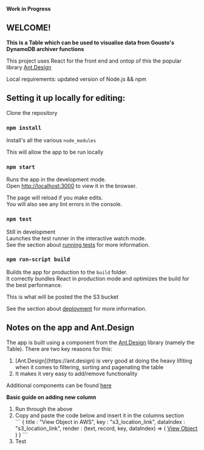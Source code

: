 **Work in Progress**

## WELCOME!

**This is a Table which can be used to visualise data from Gousto's DynamoDB archiver functions**

This project uses React for the front end and ontop of this the popular library [Ant.Design](https://ant.design)<br />

Local requirements: updated version of Node.js && npm<br />

## Setting it up locally for editing:

Clone the repository<br /> 

### `npm install`

Install's all the various `node_modules`<br />

This will allow the app to be run locally

### `npm start`

Runs the app in the development mode.<br />
Open [http://localhost:3000](http://localhost:3000) to view it in the browser.

The page will reload if you make edits.<br />
You will also see any lint errors in the console.

### `npm test`

Still in development<br />
Launches the test runner in the interactive watch mode.<br />
See the section about [running tests](https://facebook.github.io/create-react-app/docs/running-tests) for more information.

### `npm run-script build`

Builds the app for production to the `build` folder.<br />
It correctly bundles React in production mode and optimizes the build for the best performance.

This is what will be posted the the S3 bucket<br />

See the section about [deployment](https://facebook.github.io/create-react-app/docs/deployment) for more information.

## Notes on the app and Ant.Design

The app is built using a component from the [Ant.Design](https://ant.design) library (namely the Table). There are two key reasons for this:<br/>
<ol>
<li>[Ant.Design](https://ant.design) is very good at doing the heavy lifiting when it comes to filtering, sorting and pagenating the table</li> 
<li>It makes it very easy to add/remove functionality</li> 
</ol>

Additional components can be found [here](https://ant.design/components/table/)

**Basic guide on adding new column**

<ol>
<li>Run through the above</li> 
<li>Copy and paste the code below and insert it in the columns section</li> 
```
{
				title     : "View Object in AWS",
				key       : "s3_location_link",
				dataIndex : "s3_location_link",
				render    : (text, record, key, dataIndex) => (
					<span>
						<a href={record.s3_location_link} rel="noopener noreferrer" target="_blank ">
							View Object
						</a>
					</span>
				)
			}
```
  <li> Test</li>
            
</ol>


